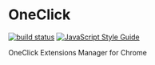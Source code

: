 # OneClick

[![build status](https://github.com/zhmars/chrome-oneclick/workflows/build/badge.svg)](https://github.com/zhmars/chrome-oneclick/actions?query=workflow%3Abuild)
[![JavaScript Style Guide](https://img.shields.io/badge/code_style-standard-brightgreen.svg)](https://standardjs.com)

OneClick Extensions Manager for Chrome
